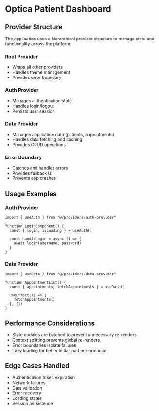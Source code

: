 # Optica Patient Dashboard

## Provider Structure

The application uses a hierarchical provider structure to manage state and functionality across the platform:

### Root Provider
- Wraps all other providers
- Handles theme management
- Provides error boundary

### Auth Provider
- Manages authentication state
- Handles login/logout
- Persists user session

### Data Provider
- Manages application data (patients, appointments)
- Handles data fetching and caching
- Provides CRUD operations

### Error Boundary
- Catches and handles errors
- Provides fallback UI
- Prevents app crashes

## Usage Examples

### Auth Provider
```tsx
import { useAuth } from "@/providers/auth-provider"

function LoginComponent() {
  const { login, isLoading } = useAuth()
  
  const handleLogin = async () => {
    await login(username, password)
  }
}
```

### Data Provider
```tsx
import { useData } from "@/providers/data-provider"

function AppointmentList() {
  const { appointments, fetchAppointments } = useData()
  
  useEffect(() => {
    fetchAppointments()
  }, [])
}
```

## Performance Considerations

- State updates are batched to prevent unnecessary re-renders
- Context splitting prevents global re-renders
- Error boundaries isolate failures
- Lazy loading for better initial load performance

## Edge Cases Handled

- Authentication token expiration
- Network failures
- Data validation
- Error recovery
- Loading states
- Session persistence